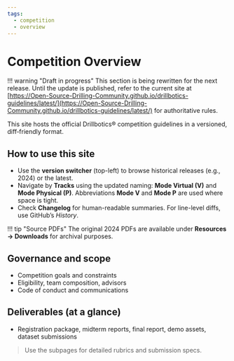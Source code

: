 ```yaml
---
tags:
  - competition
  - overview
---
```


# Competition Overview

!!! warning "Draft in progress"
    This section is being rewritten for the next release. Until the update is published, refer to the current site at [https://Open-Source-Drilling-Community.github.io/drillbotics-guidelines/latest/](https://Open-Source-Drilling-Community.github.io/drillbotics-guidelines/latest/) for authoritative rules.

This site hosts the official Drillbotics® competition guidelines in a versioned, diff‑friendly format.

## How to use this site

- Use the **version switcher** (top-left) to browse historical releases (e.g., 2024) or the latest.
- Navigate by **Tracks** using the updated naming: **Mode Virtual (V)** and **Mode Physical (P)**. Abbreviations **Mode V** and **Mode P** are used where space is tight.
- Check **Changelog** for human-readable summaries. For line-level diffs, use GitHub’s *History*.

!!! tip "Source PDFs"
    The original 2024 PDFs are available under **Resources → Downloads** for archival purposes.

## Governance and scope

- Competition goals and constraints
- Eligibility, team composition, advisors
- Code of conduct and communications

## Deliverables (at a glance)

- Registration package, midterm reports, final report, demo assets, dataset submissions

> Use the subpages for detailed rubrics and submission specs.
